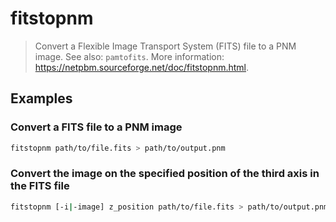 # fitstopnm

> Convert a Flexible Image Transport System (FITS) file to a PNM image. See also: `pamtofits`. More information: <https://netpbm.sourceforge.net/doc/fitstopnm.html>.

## Examples

### Convert a FITS file to a PNM image

```bash
fitstopnm path/to/file.fits > path/to/output.pnm
```

### Convert the image on the specified position of the third axis in the FITS file

```bash
fitstopnm [-i|-image] z_position path/to/file.fits > path/to/output.pnm
```
